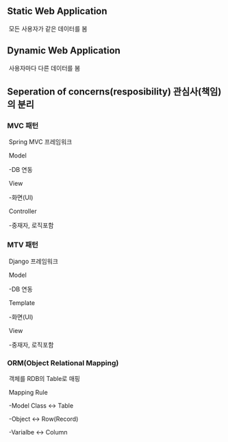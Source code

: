 ## Static Web Application

​	모든 사용자가 같은 데이터를 봄

## Dynamic Web Application

​	사용자마다 다른 데이터를 봄



## Seperation of concerns(resposibility) 관심사(책임)의 분리

### MVC 패턴

​	Spring MVC 프레임워크

​	Model

​		-DB 연동

​	View

​		-화면(UI)

​	Controller

​		-중재자, 로직포함

### MTV 패턴

​	Django 프레임워크

​	Model

​		-DB 연동

​	Template

​		-화면(UI)

​	View

​		-중재자, 로직포함



### ORM(Object Relational Mapping)

​	객체를 RDB의 Table로 매핑

​	Mapping Rule

​		-Model Class <-> Table

​		-Object <-> Row(Record)

​		-Varialbe <-> Column